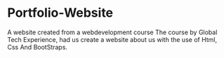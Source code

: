 # Portfolio-Website
A website created from a webdevelopment course
The course by Global Tech Experience, had us create a website about us with the use
of Html, Css And BootStraps.
